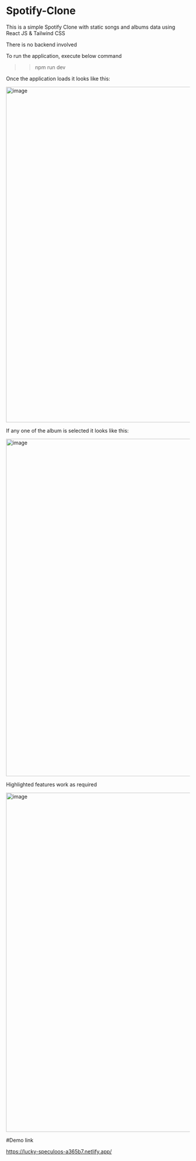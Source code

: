 # Spotify-Clone
This is a simple Spotify Clone with static songs and albums data using React JS &amp; Tailwind CSS

There is no backend involved

To run the application, execute below command
>> npm run dev

Once the application loads it looks like this:

<img width="1911" height="917" alt="image" src="https://github.com/user-attachments/assets/24acd1cb-e346-4947-94b6-10e5f611f9ca" />

If any one of the album is selected it looks like this:

<img width="1907" height="922" alt="image" src="https://github.com/user-attachments/assets/a4bbeb1f-7d3b-4151-aa60-573244565bd1" />

Highlighted features work as required

<img width="1911" height="927" alt="image" src="https://github.com/user-attachments/assets/324c41bc-59aa-4b09-b340-e1823c106a58" />

#Demo link

https://lucky-speculoos-a365b7.netlify.app/
